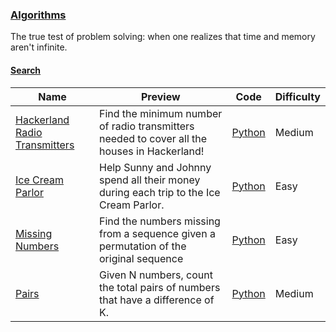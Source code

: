 
### [Algorithms](https://www.hackerrank.com/domains/algorithms)
The true test of problem solving: when one realizes that time and memory aren't infinite.



#### [Search](https://www.hackerrank.com/domains/algorithms/search)

Name | Preview | Code | Difficulty
---- | ------- | ---- | ----------
[Hackerland Radio Transmitters](https://www.hackerrank.com/challenges/hackerland-radio-transmitters)|Find the minimum number of radio transmitters needed to cover all the houses in Hackerland!|[Python](hackerland-radio-transmitters.py)|Medium
[Ice Cream Parlor](https://www.hackerrank.com/challenges/icecream-parlor)|Help Sunny and Johnny spend all their money during each trip to the Ice Cream Parlor.|[Python](icecream-parlor.py)|Easy
[Missing Numbers](https://www.hackerrank.com/challenges/missing-numbers)|Find the numbers missing from a sequence given a permutation of the original sequence|[Python](missing-numbers.py)|Easy
[Pairs](https://www.hackerrank.com/challenges/pairs)|Given N numbers, count the total pairs of numbers that have a difference of K.|[Python](pairs.py)|Medium

